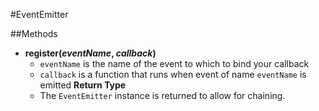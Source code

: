 #EventEmitter

##Methods

* **register(_eventName_, _callback_)**
  * `eventName` is the name of the event to which to bind your callback
  * `callback` is a function that runs when event of name `eventName` is emitted
**Return Type**
  * The `EventEmitter` instance is returned to allow for chaining.